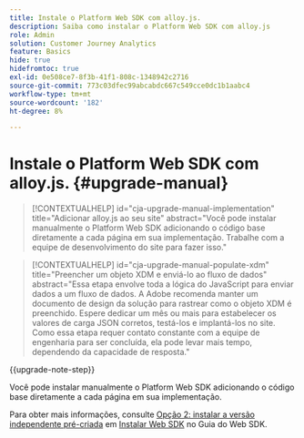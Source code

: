 ```yaml
---
title: Instale o Platform Web SDK com alloy.js.
description: Saiba como instalar o Platform Web SDK com alloy.js
role: Admin
solution: Customer Journey Analytics
feature: Basics
hide: true
hidefromtoc: true
exl-id: 0e508ce7-8f3b-41f1-808c-1348942c2716
source-git-commit: 773c03dfec99abcabdc667c549cce0dc1b1aabc4
workflow-type: tm+mt
source-wordcount: '182'
ht-degree: 8%

---
```


# Instale o Platform Web SDK com alloy.js. {#upgrade-manual}

<!-- markdownlint-disable MD034 -->

>[!CONTEXTUALHELP]
>id="cja-upgrade-manual-implementation"
>title="Adicionar alloy.js ao seu site"
>abstract="Você pode instalar manualmente o Platform Web SDK adicionando o código base diretamente a cada página em sua implementação. Trabalhe com a equipe de desenvolvimento do site para fazer isso."

<!-- markdownlint-enable MD034 -->

<!-- markdownlint-disable MD034 -->

>[!CONTEXTUALHELP]
>id="cja-upgrade-manual-populate-xdm"
>title="Preencher um objeto XDM e enviá-lo ao fluxo de dados"
>abstract="Essa etapa envolve toda a lógica do JavaScript para enviar dados a um fluxo de dados. A Adobe recomenda manter um documento de design da solução para rastrear como o objeto XDM é preenchido. Espere dedicar um mês ou mais para estabelecer os valores de carga JSON corretos, testá-los e implantá-los no site. Como essa etapa requer contato constante com a equipe de engenharia para ser concluída, ela pode levar mais tempo, dependendo da capacidade de resposta."

<!-- markdownlint-enable MD034 -->

{{upgrade-note-step}}

Você pode instalar manualmente o Platform Web SDK adicionando o código base diretamente a cada página em sua implementação.

Para obter mais informações, consulte [Opção 2: instalar a versão independente pré-criada](https://experienceleague.adobe.com/en/docs/experience-platform/edge/fundamentals/installing-the-sdk#option-2-installing-the-prebuilt-standalone-version) em [Instalar Web SDK](https://experienceleague.adobe.com/en/docs/experience-platform/edge/fundamentals/installing-the-sdk) no Guia do Web SDK.

